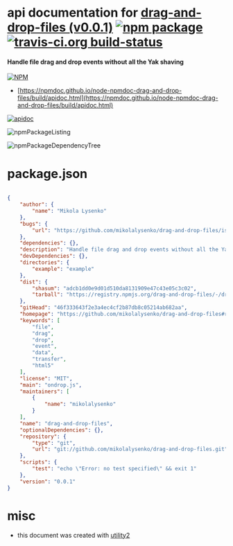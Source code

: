 # api documentation for  [drag-and-drop-files (v0.0.1)](https://github.com/mikolalysenko/drag-and-drop-files#readme)  [![npm package](https://img.shields.io/npm/v/npmdoc-drag-and-drop-files.svg?style=flat-square)](https://www.npmjs.org/package/npmdoc-drag-and-drop-files) [![travis-ci.org build-status](https://api.travis-ci.org/npmdoc/node-npmdoc-drag-and-drop-files.svg)](https://travis-ci.org/npmdoc/node-npmdoc-drag-and-drop-files)
#### Handle file drag and drop events without all the Yak shaving

[![NPM](https://nodei.co/npm/drag-and-drop-files.png?downloads=true&downloadRank=true&stars=true)](https://www.npmjs.com/package/drag-and-drop-files)

- [https://npmdoc.github.io/node-npmdoc-drag-and-drop-files/build/apidoc.html](https://npmdoc.github.io/node-npmdoc-drag-and-drop-files/build/apidoc.html)

[![apidoc](https://npmdoc.github.io/node-npmdoc-drag-and-drop-files/build/screenCapture.buildCi.browser.%252Ftmp%252Fbuild%252Fapidoc.html.png)](https://npmdoc.github.io/node-npmdoc-drag-and-drop-files/build/apidoc.html)

![npmPackageListing](https://npmdoc.github.io/node-npmdoc-drag-and-drop-files/build/screenCapture.npmPackageListing.svg)

![npmPackageDependencyTree](https://npmdoc.github.io/node-npmdoc-drag-and-drop-files/build/screenCapture.npmPackageDependencyTree.svg)



# package.json

```json

{
    "author": {
        "name": "Mikola Lysenko"
    },
    "bugs": {
        "url": "https://github.com/mikolalysenko/drag-and-drop-files/issues"
    },
    "dependencies": {},
    "description": "Handle file drag and drop events without all the Yak shaving",
    "devDependencies": {},
    "directories": {
        "example": "example"
    },
    "dist": {
        "shasum": "adcb1dd0e9d01d510da8131909e47c43e05c3c02",
        "tarball": "https://registry.npmjs.org/drag-and-drop-files/-/drag-and-drop-files-0.0.1.tgz"
    },
    "gitHead": "46f333643f2e3a4ec4cf2b87db8c05214ab682aa",
    "homepage": "https://github.com/mikolalysenko/drag-and-drop-files#readme",
    "keywords": [
        "file",
        "drag",
        "drop",
        "event",
        "data",
        "transfer",
        "html5"
    ],
    "license": "MIT",
    "main": "ondrop.js",
    "maintainers": [
        {
            "name": "mikolalysenko"
        }
    ],
    "name": "drag-and-drop-files",
    "optionalDependencies": {},
    "repository": {
        "type": "git",
        "url": "git://github.com/mikolalysenko/drag-and-drop-files.git"
    },
    "scripts": {
        "test": "echo \"Error: no test specified\" && exit 1"
    },
    "version": "0.0.1"
}
```



# misc
- this document was created with [utility2](https://github.com/kaizhu256/node-utility2)
